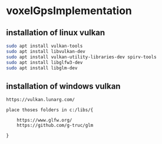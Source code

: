 # voxelGpsImplementation
## installation of linux vulkan
```bash
sudo apt install vulkan-tools
sudo apt install libvulkan-dev
sudo apt install vulkan-utility-libraries-dev spirv-tools
sudo apt install libglfw3-dev
sudo apt install libglm-dev
```

## installation of windows vulkan
```
https://vulkan.lunarg.com/

place thoses folders in c:/libs/{

    https://www.glfw.org/
    https://github.com/g-truc/glm

}
```